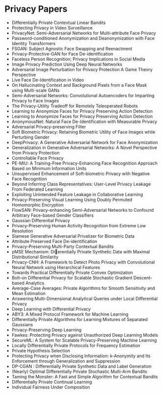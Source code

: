 # Privacy Papers

<ul>

                             

 <li><a target="_blank" href="https://github.com/manjunath5496/Privacy-Papers/blob/master/p(1).pdf" style="text-decoration:none;">Differentially Private Contextual Linear Bandits</a></li>

 <li><a target="_blank" href="https://github.com/manjunath5496/Privacy-Papers/blob/master/p(2).pdf" style="text-decoration:none;">Protecting Privacy in Video Surveillance</a></li>

<li><a target="_blank" href="https://github.com/manjunath5496/Privacy-Papers/blob/master/p(3).pdf" style="text-decoration:none;">PrivacyNet: Semi-Adversarial Networks for
Multi-attribute Face Privacy</a></li>
 <li><a target="_blank" href="https://github.com/manjunath5496/Privacy-Papers/blob/master/p(4).pdf" style="text-decoration:none;">Password-conditioned Anonymization and
Deanonymization with Face Identity Transformers</a></li>                              
<li><a target="_blank" href="https://github.com/manjunath5496/Privacy-Papers/blob/master/p(5).pdf" style="text-decoration:none;">FSGAN: Subject Agnostic Face Swapping and Reenactment</a></li>
<li><a target="_blank" href="https://github.com/manjunath5496/Privacy-Papers/blob/master/p(6).pdf" style="text-decoration:none;">Privacy-Protective-GAN for Face De-identification</a></li>
 <li><a target="_blank" href="https://github.com/manjunath5496/Privacy-Papers/blob/master/p(7).pdf" style="text-decoration:none;">Faceless Person Recognition;
Privacy Implications in Social Media</a></li>

 <li><a target="_blank" href="https://github.com/manjunath5496/Privacy-Papers/blob/master/p(8).pdf" style="text-decoration:none;"> Image Privacy Prediction Using Deep Neural Networks </a></li>
   <li><a target="_blank" href="https://github.com/manjunath5496/Privacy-Papers/blob/master/p(9).pdf" style="text-decoration:none;">Adversarial Image Perturbation for Privacy Protection A Game Theory Perspective</a></li>
  
   
 <li><a target="_blank" href="https://github.com/manjunath5496/Privacy-Papers/blob/master/p(10).pdf" style="text-decoration:none;">Live Face De-Identification in Video </a></li>                              
<li><a target="_blank" href="https://github.com/manjunath5496/Privacy-Papers/blob/master/p(11).pdf" style="text-decoration:none;">On Hallucinating Context and Background Pixels from a Face Mask using Multi-scale GANs</a></li>
<li><a target="_blank" href="https://github.com/manjunath5496/Privacy-Papers/blob/master/p(12).pdf" style="text-decoration:none;">Semi-Adversarial Networks: Convolutional Autoencoders for Imparting Privacy to Face Images</a></li>
<li><a target="_blank" href="https://github.com/manjunath5496/Privacy-Papers/blob/master/p(13).pdf" style="text-decoration:none;">The Privacy-Utility Tradeoff
for Remotely Teleoperated Robots</a></li>

<li><a target="_blank" href="https://github.com/manjunath5496/Privacy-Papers/blob/master/p(14).pdf" style="text-decoration:none;">Learning to Anonymize Faces for
Privacy Preserving Action Detection</a></li>
                              
<li><a target="_blank" href="https://github.com/manjunath5496/Privacy-Papers/blob/master/p(15).pdf" style="text-decoration:none;">Learning to Anonymize Faces for
Privacy Preserving Action Detection</a></li>

<li><a target="_blank" href="https://github.com/manjunath5496/Privacy-Papers/blob/master/p(16).pdf" style="text-decoration:none;">AnonymousNet: Natural Face De-Identification with Measurable Privacy</a></li>

  <li><a target="_blank" href="https://github.com/manjunath5496/Privacy-Papers/blob/master/p(17).pdf" style="text-decoration:none;">Adversarial Privacy-preserving Filter</a></li>   
  
<li><a target="_blank" href="https://github.com/manjunath5496/Privacy-Papers/blob/master/p(18).pdf" style="text-decoration:none;">Soft Biometric Privacy: Retaining Biometric Utility of Face Images while Perturbing Gender</a></li> 

  
<li><a target="_blank" href="https://github.com/manjunath5496/Privacy-Papers/blob/master/p(19).pdf" style="text-decoration:none;">DeepPrivacy: A Generative Adversarial Network
for Face Anonymization</a></li> 

<li><a target="_blank" href="https://github.com/manjunath5496/Privacy-Papers/blob/master/p(20).pdf" style="text-decoration:none;">Generalization in Generative Adversarial Networks: A Novel Perspective from Privacy Protection</a></li>

<li><a target="_blank" href="https://github.com/manjunath5496/Privacy-Papers/blob/master/p(21).pdf" style="text-decoration:none;">Controllable Face Privacy</a></li>
<li><a target="_blank" href="https://github.com/manjunath5496/Privacy-Papers/blob/master/p(22).pdf" style="text-decoration:none;">PE-MIU: A Training-Free Privacy-Enhancing Face
Recognition Approach Based on Minimum Information Units</a></li> 
 <li><a target="_blank" href="https://github.com/manjunath5496/Privacy-Papers/blob/master/p(23).pdf" style="text-decoration:none;">Unsupervised Enhancement of Soft-biometric
Privacy with Negative Face Recognition</a></li> 
 

   <li><a target="_blank" href="https://github.com/manjunath5496/Privacy-Papers/blob/master/p(24).pdf" style="text-decoration:none;">Beyond Inferring Class Representatives: User-Level Privacy Leakage From Federated Learning</a></li>
 
   <li><a target="_blank" href="https://github.com/manjunath5496/Privacy-Papers/blob/master/p(25).pdf" style="text-decoration:none;">Exploiting Unintended Feature Leakage in Collaborative Learning</a></li>                              
 <li><a target="_blank" href="https://github.com/manjunath5496/Privacy-Papers/blob/master/p(26).pdf" style="text-decoration:none;">Privacy-Preserving Visual Learning Using
Doubly Permuted Homomorphic Encryption</a></li>
 <li><a target="_blank" href="https://github.com/manjunath5496/Privacy-Papers/blob/master/p(27).pdf" style="text-decoration:none;">FlowSAN: Privacy-enhancing Semi-Adversarial
Networks to Confound Arbitrary Face-based Gender Classifiers</a></li>
   
 
   <li><a target="_blank" href="https://github.com/manjunath5496/Privacy-Papers/blob/master/p(28).pdf" style="text-decoration:none;">Gaussian Differential Privacy</a></li>
 
   <li><a target="_blank" href="https://github.com/manjunath5496/Privacy-Papers/blob/master/p(29).pdf" style="text-decoration:none;">Privacy-Preserving Human Activity Recognition from Extreme Low Resolution </a></li>                              

  <li><a target="_blank" href="https://github.com/manjunath5496/Privacy-Papers/blob/master/p(30).pdf" style="text-decoration:none;">Siamese Generative Adversarial Privatizer
for Biometric Data</a></li>
 
   <li><a target="_blank" href="https://github.com/manjunath5496/Privacy-Papers/blob/master/p(31).pdf" style="text-decoration:none;">Attribute Preserved Face De-identification</a></li> 
    <li><a target="_blank" href="https://github.com/manjunath5496/Privacy-Papers/blob/master/p(32).pdf" style="text-decoration:none;">Privacy-Preserving Multi-Party Contextual Bandits</a></li> 

   <li><a target="_blank" href="https://github.com/manjunath5496/Privacy-Papers/blob/master/p(33).pdf" style="text-decoration:none;">pMSE Mechanism: Dierentially Private Synthetic Data with Maximal Distributional Similarity</a></li>                              

  <li><a target="_blank" href="https://github.com/manjunath5496/Privacy-Papers/blob/master/p(34).pdf" style="text-decoration:none;">Privacy-CNH: A Framework to Detect Photo Privacy with Convolutional Neural Network using Hierarchical Features</a></li> 
 
  <li><a target="_blank" href="https://github.com/manjunath5496/Privacy-Papers/blob/master/p(35).pdf" style="text-decoration:none;">Towards Practical Differentially Private Convex Optimization</a></li> 

  <li><a target="_blank" href="https://github.com/manjunath5496/Privacy-Papers/blob/master/p(36).pdf" style="text-decoration:none;">Bolt-on Differential Privacy for Scalable
Stochastic Gradient Descent-based Analytics</a></li> 
 
<li><a target="_blank" href="https://github.com/manjunath5496/Privacy-Papers/blob/master/p(37).pdf" style="text-decoration:none;">Average-Case Averages:
Private Algorithms for Smooth Sensitivity and Mean Estimation</a></li>
 <li><a target="_blank" href="https://github.com/manjunath5496/Privacy-Papers/blob/master/p(38).pdf" style="text-decoration:none;">Answering Multi-Dimensional Analytical Queries under Local Differential Privacy</a></li>
<li><a target="_blank" href="https://github.com/manjunath5496/Privacy-Papers/blob/master/p(39).pdf" style="text-decoration:none;">Deep Learning with Differential Privacy</a></li>
 <li><a target="_blank" href="https://github.com/manjunath5496/Privacy-Papers/blob/master/p(40).pdf" style="text-decoration:none;">ABY3: A Mixed Protocol Framework for Machine Learning</a></li>                              
<li><a target="_blank" href="https://github.com/manjunath5496/Privacy-Papers/blob/master/p(41).pdf" style="text-decoration:none;">Differentially Private Algorithms for
Learning Mixtures of Separated Gaussians</a></li>
<li><a target="_blank" href="https://github.com/manjunath5496/Privacy-Papers/blob/master/p(42).pdf" style="text-decoration:none;">Privacy-Preserving Deep Learning</a></li>
 
  <li><a target="_blank" href="https://github.com/manjunath5496/Privacy-Papers/blob/master/p(43).pdf" style="text-decoration:none;">Fawkes: Protecting Privacy against Unauthorized Deep Learning Models</a></li>
 <li><a target="_blank" href="https://github.com/manjunath5496/Privacy-Papers/blob/master/p(44).pdf" style="text-decoration:none;">SecureML: A System for Scalable
Privacy-Preserving Machine Learning</a></li>
   <li><a target="_blank" href="https://github.com/manjunath5496/Privacy-Papers/blob/master/p(45).pdf" style="text-decoration:none;">Locally Differentially Private Protocols
for Frequency Estimation</a></li>  
   
<li><a target="_blank" href="https://github.com/manjunath5496/Privacy-Papers/blob/master/p(46).pdf" style="text-decoration:none;">Private Hypothesis Selection</a></li> 
                             
<li><a target="_blank" href="https://github.com/manjunath5496/Privacy-Papers/blob/master/p(47).pdf" style="text-decoration:none;">Protecting Privacy when Disclosing Information: k-Anonymity and Its Enforcement through Generalization and Suppression</a></li>
<li><a target="_blank" href="https://github.com/manjunath5496/Privacy-Papers/blob/master/p(48).pdf" style="text-decoration:none;">DP-CGAN : Differentially Private Synthetic Data and Label Generation</a></li>

<li><a target="_blank" href="https://github.com/manjunath5496/Privacy-Papers/blob/master/p(49).pdf" style="text-decoration:none;">(Nearly) Optimal Differentially Private Stochastic Multi-Arm Bandits</a></li>
                              
<li><a target="_blank" href="https://github.com/manjunath5496/Privacy-Papers/blob/master/p(50).pdf" style="text-decoration:none;">Taming the Monster: A Fast and Simple Algorithm for Contextual Bandits</a></li>
<li><a target="_blank" href="https://github.com/manjunath5496/Privacy-Papers/blob/master/p(51).pdf" style="text-decoration:none;">Differentially Private Continual Learning</a></li>
<li><a target="_blank" href="https://github.com/manjunath5496/Privacy-Papers/blob/master/p(52).pdf" style="text-decoration:none;">Individual Fairness Under Composition</a></li>

</ul>
  
  
